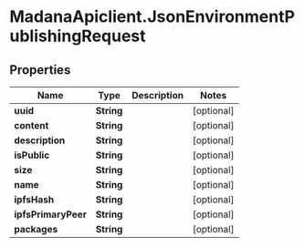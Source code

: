 # MadanaApiclient.JsonEnvironmentPublishingRequest

## Properties

Name | Type | Description | Notes
------------ | ------------- | ------------- | -------------
**uuid** | **String** |  | [optional] 
**content** | **String** |  | [optional] 
**description** | **String** |  | [optional] 
**isPublic** | **String** |  | [optional] 
**size** | **String** |  | [optional] 
**name** | **String** |  | [optional] 
**ipfsHash** | **String** |  | [optional] 
**ipfsPrimaryPeer** | **String** |  | [optional] 
**packages** | **String** |  | [optional] 


